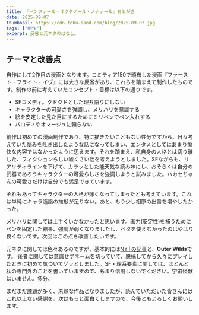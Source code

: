 ```yaml
---
title: 『ペンタナール・オクタノール・ノナナール』あとがき
date: 2025-09-07
thumbnail: https://cdn.tohu-sand.com/blog/2025-09-07.jpg
tags: ["制作"]
excerpt: 反省と元ネタのはなし。
---
```

## テーマと改善点
自作にして2作目の漫画となります。コミティア150で頒布した漫画『ファースト・フライト・イヴ』には大きな反省があり、これらを踏まえて制作したものです。制作の前に考えていたコンセプト・目標は以下の通りです。

- SFコメディ。クドクドとした理系語りにしない
- キャラクターの可愛さを強調し、メリハリを意識する
- 絵を安定した見た目にするためにミリペンでペン入れする
- パロディやオマージュに頼らない

前作は初めての漫画制作であり、特に描きたいこともない性分ですから、日々考えていた悩みを吐き出したような話になってしまい、エンタメとしてはあまり愉快な内容ではなかったように思えます。それを踏まえ、私自身の人格とは切り離した、フィクションらしい嘘くさい話を考えようとしました。SFながらも、リアリティラインを下げて、カラッとした能天気な読み味にし、おそらくは自分の武器であろうキャラクターの可愛らしさを強調しようと試みました。ハカセちゃんの可愛さだけは自分でも満足できています。

それもあってキャラクターの人格が薄くなってしまったとも考えています。これは単純にキャラ造詣の推敲が足りない。あと、もう少し相原の出番を増やしたかった。

メリハリに関しては上手くいかなかったと思います。画力(安定性)を補うためにペンを固定した結果、強調が弱くなりましたし、ベタを使えなかったのはやはり良くないです。次回はこの点を改善したいです。

元ネタに関しては色々あるのですが、基本的には[NYTの記事](https://www.nytimes.com/2020/05/29/science/laundry-smell-line.html)と、**Outer Wilds**です。
後者に関しては意識せずネームを切っていて、脱稿してから久々にプレイしたときに初めて気づいてゾッとしました。SF・理系要素に関しては、ほとんど私の専門外のことを書いていますので、あまり信用しないでください。宇宙怪獣はいません。多分。

まだまだ課題が多く、未熟な作品となりましたが、読んでいただいた皆さんにはこれ以上ない感謝を。次はもっと面白くしますので、今後ともよろしくお願いします。